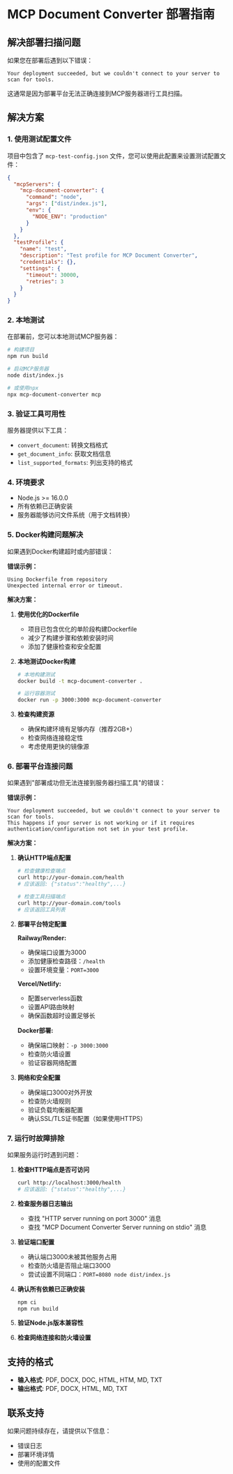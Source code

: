# MCP Document Converter 部署指南

## 解决部署扫描问题

如果您在部署后遇到以下错误：

```
Your deployment succeeded, but we couldn't connect to your server to scan for tools.
```

这通常是因为部署平台无法正确连接到MCP服务器进行工具扫描。

## 解决方案

### 1. 使用测试配置文件

项目中包含了 `mcp-test-config.json` 文件，您可以使用此配置来设置测试配置文件：

```json
{
  "mcpServers": {
    "mcp-document-converter": {
      "command": "node",
      "args": ["dist/index.js"],
      "env": {
        "NODE_ENV": "production"
      }
    }
  },
  "testProfile": {
    "name": "test",
    "description": "Test profile for MCP Document Converter",
    "credentials": {},
    "settings": {
      "timeout": 30000,
      "retries": 3
    }
  }
}
```

### 2. 本地测试

在部署前，您可以本地测试MCP服务器：

```bash
# 构建项目
npm run build

# 启动MCP服务器
node dist/index.js

# 或使用npx
npx mcp-document-converter mcp
```

### 3. 验证工具可用性

服务器提供以下工具：

- `convert_document`: 转换文档格式
- `get_document_info`: 获取文档信息
- `list_supported_formats`: 列出支持的格式

### 4. 环境要求

- Node.js >= 16.0.0
- 所有依赖已正确安装
- 服务器能够访问文件系统（用于文档转换）

### 5. Docker构建问题解决

如果遇到Docker构建超时或内部错误：

**错误示例：**
```
Using Dockerfile from repository 
Unexpected internal error or timeout.
```

**解决方案：**

1. **使用优化的Dockerfile**
   - 项目已包含优化的单阶段构建Dockerfile
   - 减少了构建步骤和依赖安装时间
   - 添加了健康检查和安全配置

2. **本地测试Docker构建**
   ```bash
   # 本地构建测试
   docker build -t mcp-document-converter .
   
   # 运行容器测试
   docker run -p 3000:3000 mcp-document-converter
   ```

3. **检查构建资源**
   - 确保构建环境有足够内存（推荐2GB+）
   - 检查网络连接稳定性
   - 考虑使用更快的镜像源

### 6. 部署平台连接问题

如果遇到"部署成功但无法连接到服务器扫描工具"的错误：

**错误示例：**
```
Your deployment succeeded, but we couldn't connect to your server to scan for tools. 
This happens if your server is not working or if it requires authentication/configuration not set in your test profile.
```

**解决方案：**

1. **确认HTTP端点配置**
   ```bash
   # 检查健康检查端点
   curl http://your-domain.com/health
   # 应该返回: {"status":"healthy",...}
   
   # 检查工具扫描端点
   curl http://your-domain.com/tools
   # 应该返回工具列表
   ```

2. **部署平台特定配置**
   
   **Railway/Render:**
   - 确保端口设置为3000
   - 添加健康检查路径：`/health`
   - 设置环境变量：`PORT=3000`
   
   **Vercel/Netlify:**
   - 配置serverless函数
   - 设置API路由映射
   - 确保函数超时设置足够长
   
   **Docker部署:**
   - 确保端口映射：`-p 3000:3000`
   - 检查防火墙设置
   - 验证容器网络配置

3. **网络和安全配置**
   - 确保端口3000对外开放
   - 检查防火墙规则
   - 验证负载均衡器配置
   - 确认SSL/TLS证书配置（如果使用HTTPS）

### 7. 运行时故障排除

如果服务运行时遇到问题：

1. **检查HTTP端点是否可访问**
   ```bash
   curl http://localhost:3000/health
   # 应该返回: {"status":"healthy",...}
   ```

2. **检查服务器日志输出**
   - 查找 "HTTP server running on port 3000" 消息
   - 查找 "MCP Document Converter Server running on stdio" 消息

3. **验证端口配置**
   - 确认端口3000未被其他服务占用
   - 检查防火墙是否阻止端口3000
   - 尝试设置不同端口：`PORT=8080 node dist/index.js`

4. **确认所有依赖已正确安装**
   ```bash
   npm ci
   npm run build
   ```

5. **验证Node.js版本兼容性**
6. **检查网络连接和防火墙设置**

## 支持的格式

- **输入格式**: PDF, DOCX, DOC, HTML, HTM, MD, TXT
- **输出格式**: PDF, DOCX, HTML, MD, TXT

## 联系支持

如果问题持续存在，请提供以下信息：
- 错误日志
- 部署环境详情
- 使用的配置文件
